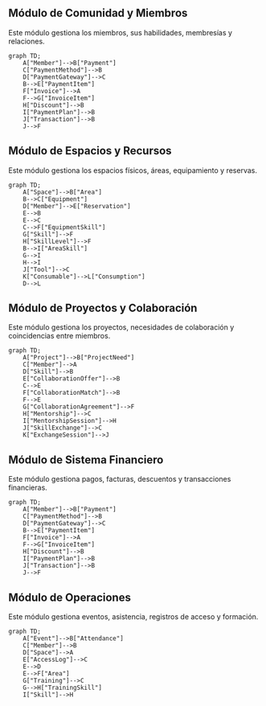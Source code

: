 ## Módulo de Comunidad y Miembros

Este módulo gestiona los miembros, sus habilidades, membresías y relaciones.

```mermaid
graph TD;
    A["Member"]-->B["Payment"]
    C["PaymentMethod"]-->B
    D["PaymentGateway"]-->C
    B-->E["PaymentItem"]
    F["Invoice"]-->A
    F-->G["InvoiceItem"]
    H["Discount"]-->B
    I["PaymentPlan"]-->B
    J["Transaction"]-->B
    J-->F
```

## Módulo de Espacios y Recursos

Este módulo gestiona los espacios físicos, áreas, equipamiento y reservas.

```mermaid
graph TD;
    A["Space"]-->B["Area"]
    B-->C["Equipment"]
    D["Member"]-->E["Reservation"]
    E-->B
    E-->C
    C-->F["EquipmentSkill"]
    G["Skill"]-->F
    H["SkillLevel"]-->F
    B-->I["AreaSkill"]
    G-->I
    H-->I
    J["Tool"]-->C
    K["Consumable"]-->L["Consumption"]
    D-->L
```

## Módulo de Proyectos y Colaboración

Este módulo gestiona los proyectos, necesidades de colaboración y coincidencias entre miembros.

```mermaid
graph TD;
    A["Project"]-->B["ProjectNeed"]
    C["Member"]-->A
    D["Skill"]-->B
    E["CollaborationOffer"]-->B
    C-->E
    F["CollaborationMatch"]-->B
    F-->E
    G["CollaborationAgreement"]-->F
    H["Mentorship"]-->C
    I["MentorshipSession"]-->H
    J["SkillExchange"]-->C
    K["ExchangeSession"]-->J
```

## Módulo de Sistema Financiero

Este módulo gestiona pagos, facturas, descuentos y transacciones financieras.

```mermaid
graph TD;
    A["Member"]-->B["Payment"]
    C["PaymentMethod"]-->B
    D["PaymentGateway"]-->C
    B-->E["PaymentItem"]
    F["Invoice"]-->A
    F-->G["InvoiceItem"]
    H["Discount"]-->B
    I["PaymentPlan"]-->B
    J["Transaction"]-->B
    J-->F
```

## Módulo de Operaciones

Este módulo gestiona eventos, asistencia, registros de acceso y formación.

```mermaid
graph TD;
    A["Event"]-->B["Attendance"]
    C["Member"]-->B
    D["Space"]-->A
    E["AccessLog"]-->C
    E-->D
    E-->F["Area"]
    G["Training"]-->C
    G-->H["TrainingSkill"]
    I["Skill"]-->H
```

